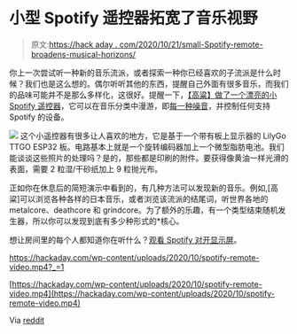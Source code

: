 # 小型 Spotify 遥控器拓宽了音乐视野

> 原文:[https://hack aday . com/2020/10/21/small-Spotify-remote-broadens-musical-horizons/](https://hackaday.com/2020/10/21/small-spotify-remote-broadens-musical-horizons/)

你上一次尝试听一种新的音乐流派，或者探索一种你已经喜欢的子流派是什么时候？我们也是这么想的。偶尔听听其他的东西，提醒自己外面有很多音乐，而我们的品味可能并不是那么多样化，这很好。提醒一下，[【高粱】做了一个漂亮的小 Spotify 遥控器](https://github.com/quadule/knobby)，它可以在音乐分类中漫游，即[每一种噪音](http://everynoise.com/)，并控制任何支持 Spotify 的设备。

[![](../Images/053345aa3328640410afbd06f27290d8.png)](https://hackaday.com/wp-content/uploads/2020/10/spotify-remote-wood.jpg) 这个小遥控器有很多让人喜欢的地方，它是基于一个带有板上显示器的 LilyGo TTGO ESP32 板。电路基本上就是一个旋转编码器加上一个微型脂肪电池。我们能谈谈这些照片的处理吗？是的，那些都是印刷的附件。要获得像黄油一样光滑的表面，需要 2 粒湿/干砂纸加上 9 粒抛光布。

正如你在休息后的简短演示中看到的，有几种方法可以发现新的音乐。例如,[高粱]可以浏览各种各样的日本音乐，或者浏览该流派的结尾词，听世界各地的 metalcore、deathcore 和 grindcore。为了额外的乐趣，有一个类型结束随机发生器，所以你可以发现到底有多少种形式的*核心。

想让房间里的每个人都知道你在听什么？[观看 Spotify 对开显示屏](https://hackaday.com/2020/02/11/airport-split-flap-letters-carry-on-as-spotify-display/)。

 <https://hackaday.com/wp-content/uploads/2020/10/spotify-remote-video.mp4?_=1>

[https://hackaday.com/wp-content/uploads/2020/10/spotify-remote-video.mp4](https://hackaday.com/wp-content/uploads/2020/10/spotify-remote-video.mp4)

Via [reddit](https://www.reddit.com/r/esp32/comments/jdpl8u/made_this_little_5000_genre_spotify_remote_with_a/)